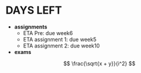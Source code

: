 # DAYS LEFT
- **assignments**
    - ETA Pre: due week6
    - ETA assignment 1: due week5
    - ETA assignment 2: due week10
- **exams**


$$ \frac{\sqrt{x + y}}{i^2} $$